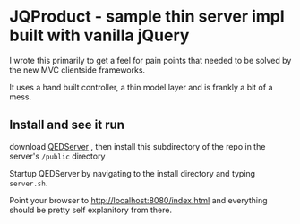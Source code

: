 # JQProduct - sample thin server impl built with vanilla jQuery

I wrote this primarily to get a feel for pain points that needed to 
be solved by the new MVC clientside frameworks.

It uses a hand built controller, a thin model layer and is frankly a bit of a mess.

## Install and see it run

download [QEDServer](http://qedserver.napcs.com/) , then install this subdirectory of the repo in the server's `/public` directory 

Startup QEDServer by navigating to the install directory and typing `server.sh`.

Point your browser to [http://localhost:8080/index.html](http://localhost:8080/index.html) and everything should be pretty 
self explanitory from there.
